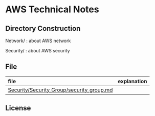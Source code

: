 # AWS Technical Notes


## Directory Construction


Network/
: about AWS network

Security/
: about AWS security



## File

| file      | explanation |
| :-------- | :---------- |
| [Security/Security_Group/security_group.md](./Security/Security_Group/security_group.md) |  |



## License





